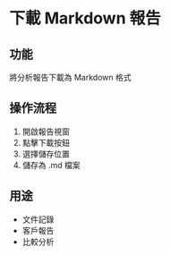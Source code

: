 # 下載 Markdown 報告

## 功能
將分析報告下載為 Markdown 格式

## 操作流程
1. 開啟報告視窗
2. 點擊下載按鈕
3. 選擇儲存位置
4. 儲存為 .md 檔案

## 用途
- 文件記錄
- 客戶報告
- 比較分析
